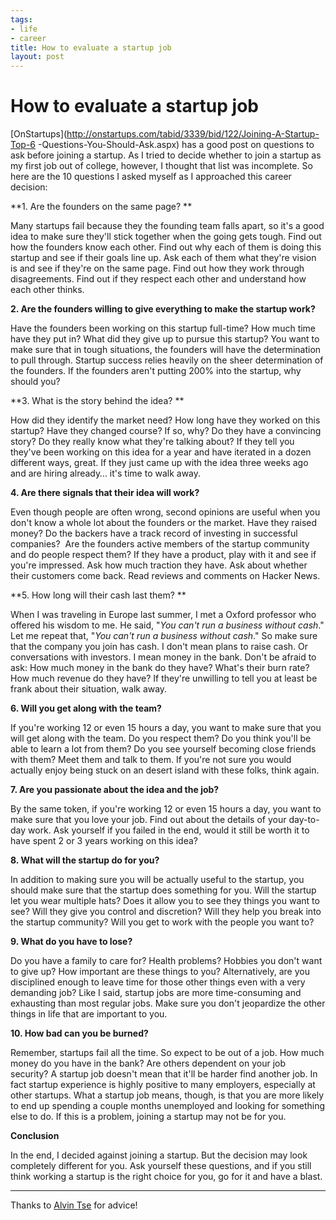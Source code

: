 ```yaml
--- 
tags: 
- life
- career
title: How to evaluate a startup job
layout: post
---
```

# How to evaluate a startup job

[OnStartups](http://onstartups.com/tabid/3339/bid/122/Joining-A-Startup-Top-6
-Questions-You-Should-Ask.aspx) has a good post on questions to ask before
joining a startup. As I tried to decide whether to join a startup as my first
job out of college, however, I thought that list was incomplete. So here are
the 10 questions I asked myself as I approached this career decision:

**1. Are the founders on the same page? **

Many startups fail because they the founding team falls apart, so it's a good
idea to make sure they'll stick together when the going gets tough. Find out
how the founders know each other. Find out why each of them is doing this
startup and see if their goals line up. Ask each of them what they're vision
is and see if they're on the same page. Find out how they work through
disagreements. Find out if they respect each other and understand how each
other thinks.

**2. Are the founders willing to give everything to make the startup work?**

Have the founders been working on this startup full-time? How much time have
they put in? What did they give up to pursue this startup? You want to make
sure that in tough situations, the founders will have the determination to
pull through. Startup success relies heavily on the sheer determination of the
founders. If the founders aren't putting 200% into the startup, why should
you?

**3. What is the story behind the idea? **

How did they identify the market need? How long have they worked on this
startup? Have they changed course? If so, why? Do they have a convincing
story? Do they really know what they're talking about? If they tell you
they've been working on this idea for a year and have iterated in a dozen
different ways, great. If they just came up with the idea three weeks ago and
are hiring already… it's time to walk away.

**4. Are there signals that their idea will work?**

Even though people are often wrong, second opinions are useful when you don't
know a whole lot about the founders or the market. Have they raised money? Do
the backers have a track record of investing in successful companies?  Are the
founders active members of the startup community and do people respect them?
If they have a product, play with it and see if you're impressed. Ask how much
traction they have. Ask about whether their customers come back. Read reviews
and comments on Hacker News.

**5. How long will their cash last them? **

When I was traveling in Europe last summer, I met a Oxford professor who
offered his wisdom to me. He said, "_You can't run a business without cash_."
Let me repeat that, "_You can't run a business without cash_." So make sure
that the company you join has cash. I don't mean plans to raise cash. Or
conversations with investors. I mean money in the bank. Don't be afraid to
ask: How much money in the bank do they have? What's their burn rate? How much
revenue do they have? If they're unwilling to tell you at least be frank about
their situation, walk away.

**6. Will you get along with the team?**

If you're working 12 or even 15 hours a day, you want to make sure that you
will get along with the team. Do you respect them? Do you think you'll be able
to learn a lot from them? Do you see yourself becoming close friends with
them? Meet them and talk to them. If you're not sure you would actually enjoy
being stuck on an desert island with these folks, think again.

**7. Are you passionate about the idea and the job?**

By the same token, if you're working 12 or even 15 hours a day, you want to
make sure that you love your job. Find out about the details of your day-to-
day work. Ask yourself if you failed in the end, would it still be worth it to
have spent 2 or 3 years working on this idea?

**8. What will the startup do for you?**

In addition to making sure you will be actually useful to the startup, you
should make sure that the startup does something for you. Will the startup let
you wear multiple hats? Does it allow you to see they things you want to see?
Will they give you control and discretion? Will they help you break into the
startup community? Will you get to work with the people you want to?

**9. What do you have to lose?**

Do you have a family to care for? Health problems? Hobbies you don't want to
give up? How important are these things to you? Alternatively, are you
disciplined enough to leave time for those other things even with a very
demanding job? Like I said, startup jobs are more time-consuming and
exhausting than most regular jobs. Make sure you don't jeopardize the other
things in life that are important to you.

**10. How bad can you be burned?**

Remember, startups fail all the time. So expect to be out of a job. How much
money do you have in the bank? Are others dependent on your job security? A
startup job doesn't mean that it'll be harder find another job. In fact
startup experience is highly positive to many employers, especially at other
startups. What a startup job means, though, is that you are more likely to end
up spending a couple months unemployed and looking for something else to do.
If this is a problem, joining a startup may not be for you.

**Conclusion**

In the end, I decided against joining a startup. But the decision may look
completely different for you. Ask yourself these questions, and if you still
think working a startup is the right choice for you, go for it and have a
blast.

__________________________________

Thanks to [Alvin Tse](http://alvintse.com/) for advice!

